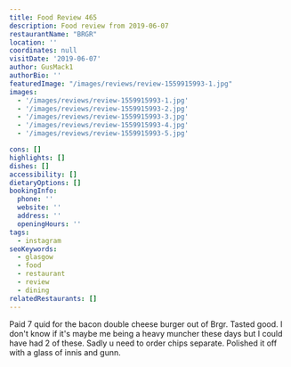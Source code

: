 ```yaml
---
title: Food Review 465
description: Food review from 2019-06-07
restaurantName: "BRGR"
location: ''
coordinates: null
visitDate: '2019-06-07'
author: GusMack1
authorBio: ''
featuredImage: "/images/reviews/review-1559915993-1.jpg"
images:
  - '/images/reviews/review-1559915993-1.jpg'
  - '/images/reviews/review-1559915993-2.jpg'
  - '/images/reviews/review-1559915993-3.jpg'
  - '/images/reviews/review-1559915993-4.jpg'
  - '/images/reviews/review-1559915993-5.jpg'

cons: []
highlights: []
dishes: []
accessibility: []
dietaryOptions: []
bookingInfo:
  phone: ''
  website: ''
  address: ''
  openingHours: ''
tags:
  - instagram
seoKeywords:
  - glasgow
  - food
  - restaurant
  - review
  - dining
relatedRestaurants: []
---
```

Paid 7 quid for the bacon double cheese burger out of Brgr. Tasted good. I don't know if it's maybe me being a heavy muncher these days but I could have had 2 of these. Sadly u need to order chips separate. Polished it off with a glass of innis and gunn.
